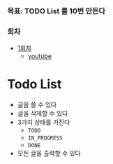 ### 목표: TODO List 를 10번 만든다

### 회차

- [1회차](https://github.com/my-research/test-driven-development/tree/master/todo-list/todo-1)
  - [youtube](https://www.youtube.com/watch?v=INEMDcdgPSI)


# Todo List

- 글을 쓸 수 있다
- 글을 삭제할 수 있다
- 3가지 상태를 가진다
  - `TODO`
  - `IN_PROGRESS`
  - `DONE`
- 모든 글을 출력할 수 있다
